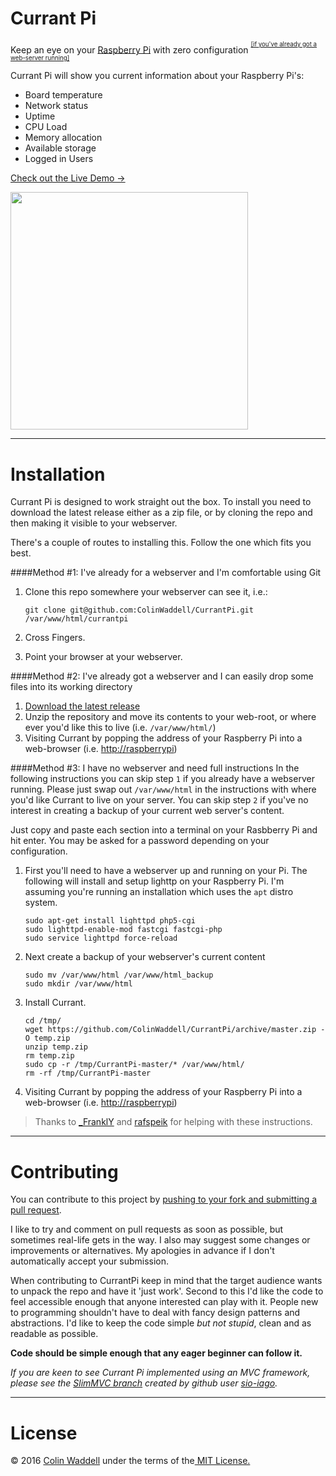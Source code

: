 Currant Pi
=========
Keep an eye on your [Raspberry Pi](https://www.raspberrypi.org/) with zero configuration <sup><sup>[\[if you've already got a web-server running\]](#installation)</sup></sup>

Currant Pi will show you current information about your Raspberry Pi's:

 * Board temperature
 * Network status
 * Uptime
 * CPU Load
 * Memory allocation
 * Available storage
 * Logged in Users

[Check out the Live Demo &rarr;](http://ukube.colinwaddell.com/rpiinfo/) 

<a href="http://ukube.colinwaddell.com/rpiinfo/">
  <img src="https://raw.githubusercontent.com/ColinWaddell/CurrantPi/screenshots/img/screenshot.png" width="380"/>
</a>
 
<hr />

Installation
================================
Currant Pi is designed to work straight out the box. To install you need to download the latest release either as a zip file, or by cloning the repo and then making it visible to your webserver.

There's a couple of routes to installing this. Follow the one which fits you best.

####Method \#1: I've already for a webserver and I'm comfortable using Git
1. Clone this repo somewhere your webserver can see it, i.e.:

    ````
    git clone git@github.com:ColinWaddell/CurrantPi.git /var/www/html/currantpi
    ````
2. Cross Fingers. 
3. Point your browser at your webserver.

####Method \#2: I've already got a webserver and I can easily drop some files into its working directory
1. [Download the latest release](https://github.com/ColinWaddell/CurrantPi/archive/master.zip)
2. Unzip the repository and move its contents to your web-root, or where ever you'd like this to live (i.e. ```/var/www/html/```)
3. Visiting Currant by popping the address of your Raspberry Pi into a web-browser (i.e. [http://raspberrypi](http://raspberrypi))


####Method \#3: I have no webserver and need full instructions
In the following instructions you can skip step ```1``` if you already have a webserver running. Please just swap out ```/var/www/html``` in the instructions with where you'd like Currant to live on your server. You can skip step ```2``` if you've no interest in creating a backup of your current web server's content.

Just copy and paste each section into a terminal on your Rasbberry Pi and hit enter. You may be asked for a password depending on your configuration.

1. First you'll need to have a webserver up and running on your Pi. The following will install and setup lighttp on your Raspberry Pi. I'm assuming you're running an installation which uses the ```apt``` distro system.
    ```
    sudo apt-get install lighttpd php5-cgi
    sudo lighttpd-enable-mod fastcgi fastcgi-php
    sudo service lighttpd force-reload
    ```

2. Next create a backup of your webserver's current content 

    ```
    sudo mv /var/www/html /var/www/html_backup
    sudo mkdir /var/www/html
    ```
    
3. Install Currant.

    ```
    cd /tmp/
    wget https://github.com/ColinWaddell/CurrantPi/archive/master.zip -O temp.zip
    unzip temp.zip
    rm temp.zip
    sudo cp -r /tmp/CurrantPi-master/* /var/www/html/
    rm -rf /tmp/CurrantPi-master
    ```
4. Visiting Currant by popping the address of your Raspberry Pi into a web-browser (i.e. [http://raspberrypi](http://raspberrypi))

> Thanks to [_FranklY](https://www.reddit.com/r/raspberry_pi/comments/3zs89i/created_a_webinterface_to_keep_on_eye_on_how_my/cype3bd) and [rafspeik](https://github.com/rafspeik) for helping with these instructions.

<hr />
  
Contributing
============
You can contribute to this project by [pushing to your fork and submitting a pull request](https://guides.github.com/activities/contributing-to-open-source/).

I like to try and comment on pull requests as soon as possible, but sometimes real-life gets in the way. I also may suggest some changes or improvements or alternatives. My apologies in advance if I don't automatically accept your submission.

When contributing to CurrantPi keep in mind that the target audience wants to unpack the repo and have it 'just work'. Second to this I'd like the code to feel accessible enough that anyone interested can play with it. People new to programming shouldn't have to deal with fancy design patterns and abstractions. I'd like to keep the code simple *but not stupid*, clean and as readable as possible. 

**Code should be simple enough that any eager beginner can follow it.**

*If you are keen to see Currant Pi implemented using an MVC framework, please see the [SlimMVC branch](https://github.com/ColinWaddell/CurrantPi/tree/slimmvc) created by github user [sio-iago](https://github.com/sio-iago).*

<hr />

License
=======
<p>&copy; 2016 <a href="http://colinwaddell.com/">Colin Waddell</a> under the terms of the<a href="https://github.com/ColinWaddell/RPi-Board-Info/blob/master/LICENSE.md"> MIT License.</a>
